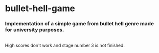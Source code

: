 # bullet-hell-game
### Implementation of a simple game from bullet hell genre made for university purposes.
\
High scores don't work and stage number 3 is not finished.
